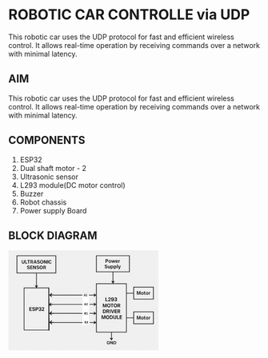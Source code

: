 # **ROBOTIC CAR CONTROLLE via UDP**
This robotic car uses the UDP protocol for fast and efficient wireless control. It allows real-time operation by receiving commands over a network with minimal latency.
## AIM
This robotic car uses the UDP protocol for fast and efficient wireless control. It allows real-time operation by receiving commands over a network with minimal latency.
## COMPONENTS
1. ESP32
2. Dual shaft motor - 2
3. Ultrasonic sensor
4. L293 module(DC motor control)
5. Buzzer
6. Robot chassis
7. Power supply Board
## BLOCK DIAGRAM
<img src="https://github.com/EmildaBabu/Robocar/blob/c759118c2dba742660804d15cc8b1e158f7b8add/projectblockdiagram.jpg?raw=true" alt="block diagram" width="300" height="200">
